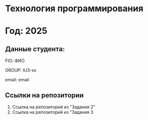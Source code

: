 # Технология программирования
# Год: 2025

## Данные студента:

FIO: ФИО

GROUP: IU3-xx

email: email

## Ссылки на репозитории


1. Ссылка на репозиторий из "Задания 2"
2. Ссылка на репозиторий из "Задания 3

